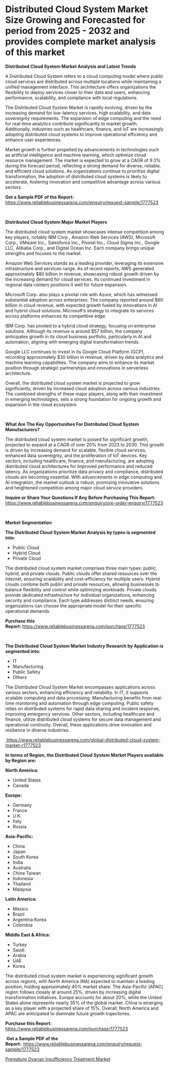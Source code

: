 <p><h1>Distributed Cloud System Market Size Growing and Forecasted for period from 2025 - 2032 and provides complete market analysis of this market</h1></p><p><strong>Distributed Cloud System Market Analysis and Latest Trends</strong></p>
<p><p>A Distributed Cloud System refers to a cloud computing model where public cloud services are distributed across multiple locations while maintaining a unified management interface. This architecture offers organizations the flexibility to deploy services closer to their data and users, enhancing performance, scalability, and compliance with local regulations. </p><p>The Distributed Cloud System Market is rapidly evolving, driven by the increasing demand for low-latency services, high scalability, and data sovereignty requirements. The expansion of edge computing and the need for real-time analytics contribute significantly to market growth. Additionally, industries such as healthcare, finance, and IoT are increasingly adopting distributed cloud systems to improve operational efficiency and enhance user experiences.</p><p>Market growth is further propelled by advancements in technologies such as artificial intelligence and machine learning, which optimize cloud resource management. The market is expected to grow at a CAGR of 9.3% during the forecast period, reflecting a strong demand for diverse, reliable, and efficient cloud solutions. As organizations continue to prioritize digital transformation, the adoption of distributed cloud systems is likely to accelerate, fostering innovation and competitive advantage across various sectors.</p></p>
<p><strong>Get a Sample PDF of the Report:&nbsp;</strong> <a href="https://www.reliablebusinessarena.com/enquiry/request-sample/1777523?utm_campaign=3195&utm_medium=2&utm_source=Github&utm_content=ia&utm_term=09032025&utm_id=distributed-cloud-system">https://www.reliablebusinessarena.com/enquiry/request-sample/1777523</a></p>
<p>&nbsp;</p>
<p><strong>Distributed Cloud System Major Market Players</strong></p>
<p><p>The distributed cloud system market showcases intense competition among key players, notably IBM Corp., Amazon Web Services (AWS), Microsoft Corp., VMware Inc., Salesforce Inc., Pivotal Inc., Cloud Sigma Inc., Google LLC, Alibaba Corp., and Digital Ocean Inc. Each company brings unique strengths and focuses to the market.</p><p>Amazon Web Services stands as a leading provider, leveraging its extensive infrastructure and services range. As of recent reports, AWS generated approximately $80 billion in revenue, showcasing robust growth driven by the increasing demand for cloud services. Its continued investment in regional data centers positions it well for future expansion.</p><p>Microsoft Corp. also plays a pivotal role with Azure, which has witnessed substantial adoption across enterprises. The company reported around $60 billion in cloud revenue, with expected growth fueled by innovations in AI and hybrid cloud solutions. Microsoft’s strategy to integrate its services across platforms enhances its competitive edge.</p><p>IBM Corp. has pivoted to a hybrid cloud strategy, focusing on enterprise solutions. Although its revenue is around $57 billion, the company anticipates growth in its cloud business portfolio, particularly in AI and automation, aligning with emerging digital transformation trends.</p><p>Google LLC continues to invest in its Google Cloud Platform (GCP), recording approximately $30 billion in revenue, driven by data analytics and machine learning capabilities. The company aims to enhance its market position through strategic partnerships and innovations in serverless architecture.</p><p>Overall, the distributed cloud system market is projected to grow significantly, driven by increased cloud adoption across various industries. The combined strengths of these major players, along with their investment in emerging technologies, sets a strong foundation for ongoing growth and expansion in the cloud ecosystem.</p></p>
<p>&nbsp;</p>
<p><strong>What Are The Key Opportunities For Distributed Cloud System Manufacturers?</strong></p>
<p><p>The distributed cloud system market is poised for significant growth, projected to expand at a CAGR of over 20% from 2023 to 2030. This growth is driven by increasing demand for scalable, flexible cloud services, enhanced data sovereignty, and the proliferation of IoT devices. Key sectors, including healthcare, finance, and manufacturing, are adopting distributed cloud architectures for improved performance and reduced latency. As organizations prioritize data privacy and compliance, distributed clouds are becoming essential. With advancements in edge computing and AI integration, the market outlook is robust, promising innovative solutions and heightened competition among major cloud service providers.</p></p>
<p><strong>Inquire or Share Your Questions If Any Before Purchasing This Report:</strong> <a href="https://www.reliablebusinessarena.com/enquiry/pre-order-enquiry/1777523?utm_campaign=3195&utm_medium=2&utm_source=Github&utm_content=ia&utm_term=09032025&utm_id=distributed-cloud-system">https://www.reliablebusinessarena.com/enquiry/pre-order-enquiry/1777523</a></p>
<p>&nbsp;</p>
<p><strong>Market Segmentation</strong></p>
<p><strong>The Distributed Cloud System Market Analysis by types is segmented into:</strong></p>
<p><ul><li>Public Cloud</li><li>Hybrid Cloud</li><li>Private Cloud</li></ul></p>
<p><p>The distributed cloud system market comprises three main types: public, hybrid, and private clouds. Public clouds offer shared resources over the internet, ensuring scalability and cost-efficiency for multiple users. Hybrid clouds combine both public and private resources, allowing businesses to balance flexibility and control while optimizing workloads. Private clouds provide dedicated infrastructure for individual organizations, enhancing security and compliance. Each type addresses distinct needs, ensuring organizations can choose the appropriate model for their specific operational demands.</p></p>
<p><strong>Purchase this Report:&nbsp;</strong><a href="https://www.reliablebusinessarena.com/purchase/1777523?utm_campaign=3195&utm_medium=2&utm_source=Github&utm_content=ia&utm_term=09032025&utm_id=distributed-cloud-system">https://www.reliablebusinessarena.com/purchase/1777523</a></p>
<p>&nbsp;</p>
<p><strong>The Distributed Cloud System Market Industry Research by Application is segmented into:</strong></p>
<p><ul><li>IT</li><li>Manufacturing</li><li>Public Safety</li><li>Others</li></ul></p>
<p><p>The Distributed Cloud System Market encompasses applications across various sectors, enhancing efficiency and reliability. In IT, it supports scalable computing and data processing. Manufacturing benefits from real-time monitoring and automation through edge computing. Public safety relies on distributed systems for rapid data sharing and incident response, improving emergency services. Other sectors, including healthcare and finance, utilize distributed cloud systems for secure data management and operational continuity. Overall, these applications drive innovation and resilience in diverse industries.</p></p>
<p><a href="https://www.reliablebusinessarena.com/global-distributed-cloud-system-market-r1777523?utm_campaign=3195&utm_medium=2&utm_source=Github&utm_content=ia&utm_term=09032025&utm_id=distributed-cloud-system">&nbsp;https://www.reliablebusinessarena.com/global-distributed-cloud-system-market-r1777523</a></p>
<p><strong>In terms of Region, the Distributed Cloud System Market Players available by Region are:</strong></p>
<p>
    <p> <strong> North America: </strong>
        <ul>
            <li>United States</li>
            <li>Canada</li>
        </ul>
        </p> 
    <p> <strong> Europe: </strong>
        <ul>
            <li>Germany</li>
            <li>France</li>
            <li>U.K.</li>
            <li>Italy</li>
            <li>Russia</li>
        </ul>
        </p> 
    <p> <strong> Asia-Pacific: </strong>
        <ul>
            <li>China</li>
            <li>Japan</li>
            <li>South Korea</li>
            <li>India</li>
            <li>Australia</li>
            <li>China Taiwan</li>
            <li>Indonesia</li>
            <li>Thailand</li>
            <li>Malaysia</li>
        </ul>
        </p> 
    <p> <strong> Latin America: </strong>
        <ul>
            <li>Mexico</li>
            <li>Brazil</li>
            <li>Argentina Korea</li>
            <li>Colombia</li>
        </ul>
        </p> 
    <p> <strong> Middle East & Africa: </strong>
        <ul>
            <li>Turkey</li>
            <li>Saudi</li>
            <li>Arabia</li>
            <li>UAE</li>
            <li>Korea</li>
        </ul>
    </p>
    </p>
<p><p>The distributed cloud system market is experiencing significant growth across regions, with North America (NA) expected to maintain a leading position, holding approximately 40% market share. The Asia-Pacific (APAC) region follows closely at around 25%, driven by increasing digital transformation initiatives. Europe accounts for about 20%, while the United States alone represents nearly 35% of the global market. China is emerging as a key player with a projected share of 15%. Overall, North America and APAC are anticipated to dominate future growth trajectories.</p></p>
<p><strong>Purchase this Report: </strong><a href="https://www.reliablebusinessarena.com/purchase/1777523?utm_campaign=3195&utm_medium=2&utm_source=Github&utm_content=ia&utm_term=09032025&utm_id=distributed-cloud-system">https://www.reliablebusinessarena.com/purchase/1777523</a></p>
<p>&nbsp;<strong>Get a Sample PDF of the Report:&nbsp;&nbsp;</strong><a href="https://www.reliablebusinessarena.com/enquiry/request-sample/1777523?utm_campaign=3195&utm_medium=2&utm_source=Github&utm_content=ia&utm_term=09032025&utm_id=distributed-cloud-system">https://www.reliablebusinessarena.com/enquiry/request-sample/1777523</a></p>
<p><strong></strong></p>
<p><p><a href="https://github.com/wakerizaak8g/Market-Research-Report-List-1/blob/main/premature-ovarian-insufficiency-treatment-market.md?utm_campaign=3195&utm_medium=2&utm_source=Github&utm_content=ia&utm_term=09032025&utm_id=distributed-cloud-system">Premature Ovarian Insufficiency Treatment Market</a></p></p>